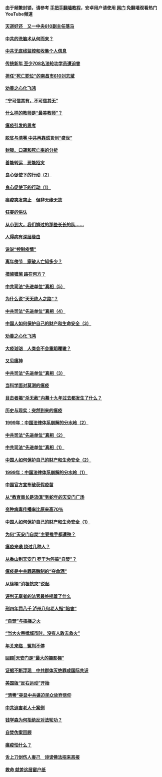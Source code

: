 #### 由于频繁封锁，请参考 [手把手翻墙教程](https://github.com/gfw-breaker/guides/wiki/)，安卓用户请使用 [网门](https://github.com/gfw-breaker/nogfw/blob/master/dl.md?t=03180900) 免翻墙观看热门YouTube频道 

#### [天道好还　又一中央610副主任落马](../pages/19/422155.md?t=03180900) 

#### [中共的洗脑术从何而来？](../pages/19/422154.md?t=03180900) 

#### [中共无底线监控和收集个人信息](../pages/19/422039.md?t=03180900) 

#### [传统新年 至少708名法轮功学员遭迫害](../pages/19/421946.md?t=03180900) 

#### [担任“死亡职位”的南昌市610刘志斌](../pages/19/421957.md?t=03180900) 

#### [劝善之心化飞鸿](../pages/19/421164.md?t=03180900) 

#### [“宁可信其有，不可信其无”](../pages/19/421691.md?t=03180900) 

#### [什么样的教师是“最美教师”？](../pages/19/421755.md?t=03180900) 

#### [瘟疫引发的思考](../pages/19/421594.md?t=03180900) 

#### [脱贫与清零 中共再靠谎言创“盛世”](../pages/19/421590.md?t=03180900) 

#### [封锁、口罩和死亡率的分析](../pages/19/421495.md?t=03180900) 

#### [善能转运　恶能招灾](../pages/19/421334.md?t=03180900) 

#### [良心促使下的行动（2）](../pages/19/421361.md?t=03180900) 

#### [良心促使下的行动（1）](../pages/19/421302.md?t=03180900) 

#### [瘟疫突发突止　但非无缘无故](../pages/19/421281.md?t=03180900) 

#### [狂妄的供认](../pages/19/421199.md?t=03180900) 

#### [从小到大，我们排过的那些长长的队……](../pages/19/421243.md?t=03180900) 

#### [人得病有深层缘由](../pages/19/420864.md?t=03180900) 

#### [说说“控制疫情”](../pages/19/420831.md?t=03180900) 

#### [离年傍节　家破人亡知多少？](../pages/19/420563.md?t=03180900) 

#### [措施错施  路在何方？](../pages/19/420076.md?t=03180900) 

#### [中共司法“先进单位”真相（5）](../pages/19/419453.md?t=03180900) 

#### [为什么说“天无绝人之路”？](../pages/19/419618.md?t=03180900) 

#### [中共司法“先进单位”真相（4）](../pages/19/419452.md?t=03180900) 

#### [中国人如何保护自己的财产和生命安全（3）](../pages/19/419405.md?t=03180900) 

#### [劝善之心化飞鸿](../pages/19/418758.md?t=03180900) 

#### [大疫汹汹　人类会不会重蹈覆辙？](../pages/19/419691.md?t=03180900) 

#### [又见瘟神](../pages/19/419225.md?t=03180900) 

#### [中共司法“先进单位”真相（3）](../pages/19/419451.md?t=03180900) 

#### [当科学面对莫测的瘟疫](../pages/19/419625.md?t=03180900) 

#### [目击者揭“杀无赦”内幕十九年过去都发生了什么？](../pages/19/419617.md?t=03180900) 

#### [历史与现实：突然到来的瘟疫](../pages/19/419619.md?t=03180900) 

#### [1999年：中国法律体系崩解的分水岭（2）](../pages/19/419455.md?t=03180900) 

#### [中共司法“先进单位”真相（2）](../pages/19/419450.md?t=03180900) 

#### [中共司法“先进单位”真相（1）](../pages/19/419449.md?t=03180900) 

#### [中国人如何保护自己的财产和生命安全（2）](../pages/19/419404.md?t=03180900) 

#### [1999年：中国法律体系崩解的分水岭（1）](../pages/19/419454.md?t=03180900) 

#### [中国官方宣布破获假疫苗](../pages/19/419504.md?t=03180900) 

#### [从“教育局长是流氓”到蛇年的天安门广场](../pages/19/419470.md?t=03180900) 

#### [变种病毒传播率比原来高70％](../pages/19/419456.md?t=03180900) 

#### [中国人如何保护自己的财产和生命安全（1）](../pages/19/419403.md?t=03180900) 

#### [为何“天安门自焚”主要推手都遭殃？](../pages/19/419348.md?t=03180900) 

#### [瘟疫来袭 绕过几种人？](../pages/19/419349.md?t=03180900) 

#### [从香山到天安门 罗干为何搞“自焚”？](../pages/19/419270.md?t=03180900) 

#### [瘟疫是中共罪恶酿制的“夺命酒”](../pages/19/419223.md?t=03180900) 

#### [从徐栩“消极抗灾”说起](../pages/19/419224.md?t=03180900) 

#### [诬判无辜者的法官最终捞着了什么](../pages/19/419268.md?t=03180900) 

#### [刑四年罚八千 泸州八旬老人指“陷害”](../pages/19/419232.md?t=03180900) 

#### [“自焚”与插播之火](../pages/19/419226.md?t=03180900) 

#### [“当大火吞噬城市时，没有人敢去救火”](../pages/19/419077.md?t=03180900) 

#### [年关来临　冤判不停](../pages/19/419093.md?t=03180900) 

#### [回顾|天安门是“最大的摄影棚”](../pages/19/380866.md?t=03180900) 

#### [证据不断浮现　中共群体灭绝罪成国际共识](../pages/19/419031.md?t=03180900) 

#### [美国版“反右运动”开始](../pages/19/419030.md?t=03180900) 

#### [“清零”突显中共逼迫民众放弃信仰](../pages/19/418995.md?t=03180900) 

#### [中共迫害老人十案例](../pages/19/418831.md?t=03180900) 

#### [钱学森为何拒绝反对法轮功？](../pages/19/418905.md?t=03180900) 

#### [自焚伪案回顾](../pages/19/418799.md?t=03180900) 

#### [瘟疫怕什么？](../pages/19/418800.md?t=03180900) 

#### [舌上刀剑伤人害己　诽谤佛法招来恶报](../pages/19/418731.md?t=03180900) 

#### [救命 就差这层窗户纸](../pages/19/418706.md?t=03180900) 


